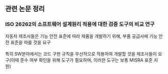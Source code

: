 ## 관련 논문 정리

###  ISO 26262의 소프트웨어 설계원리 적용에 대한 검증 도구의 비교 연구
자동차 제조사들은 기능 안전 표준에 따라 제품을 개발하기 위해, 부품 공급사에 기능 안전 표준을 따를 것을 요구<br>
<br>
특히 SW분야에서는 코드 구현 규칙을 우선적으로 적용하여 개발할 것을 제조사들이 요구(이때 준수 여부 확인을 위해 도구가 필요하며, 이러한 도구는 보통 MISRA 표준 지원)<br>
<br>
